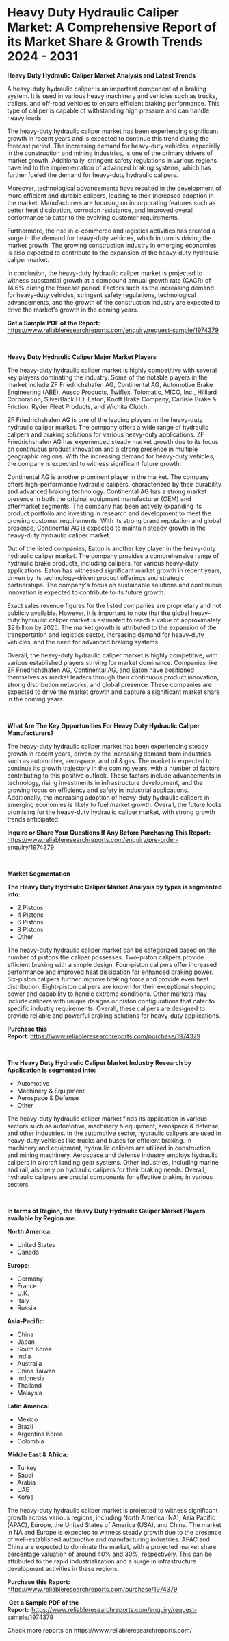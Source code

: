 <p><h1>Heavy Duty Hydraulic Caliper Market: A Comprehensive Report of its Market Share & Growth Trends 2024 - 2031</h1></p><p><strong>Heavy Duty Hydraulic Caliper Market Analysis and Latest Trends</strong></p>
<p><p>A heavy-duty hydraulic caliper is an important component of a braking system. It is used in various heavy machinery and vehicles such as trucks, trailers, and off-road vehicles to ensure efficient braking performance. This type of caliper is capable of withstanding high pressure and can handle heavy loads.</p><p>The heavy-duty hydraulic caliper market has been experiencing significant growth in recent years and is expected to continue this trend during the forecast period. The increasing demand for heavy-duty vehicles, especially in the construction and mining industries, is one of the primary drivers of market growth. Additionally, stringent safety regulations in various regions have led to the implementation of advanced braking systems, which has further fueled the demand for heavy-duty hydraulic calipers.</p><p>Moreover, technological advancements have resulted in the development of more efficient and durable calipers, leading to their increased adoption in the market. Manufacturers are focusing on incorporating features such as better heat dissipation, corrosion resistance, and improved overall performance to cater to the evolving customer requirements.</p><p>Furthermore, the rise in e-commerce and logistics activities has created a surge in the demand for heavy-duty vehicles, which in turn is driving the market growth. The growing construction industry in emerging economies is also expected to contribute to the expansion of the heavy-duty hydraulic caliper market.</p><p>In conclusion, the heavy-duty hydraulic caliper market is projected to witness substantial growth at a compound annual growth rate (CAGR) of 14.6% during the forecast period. Factors such as the increasing demand for heavy-duty vehicles, stringent safety regulations, technological advancements, and the growth of the construction industry are expected to drive the market's growth in the coming years.</p></p>
<p><strong>Get a Sample PDF of the Report:&nbsp;</strong> <a href="https://www.reliableresearchreports.com/enquiry/request-sample/1974379">https://www.reliableresearchreports.com/enquiry/request-sample/1974379</a></p>
<p>&nbsp;</p>
<p><strong>Heavy Duty Hydraulic Caliper Major Market Players</strong></p>
<p><p>The heavy-duty hydraulic caliper market is highly competitive with several key players dominating the industry. Some of the notable players in the market include ZF Friedrichshafen AG, Continental AG, Automotive Brake Engineering (ABE), Ausco Products, Twiflex, Tolomatic, MICO, Inc., Hilliard Corporation, SilverBack HD, Eaton, Knott Brake Company, Carlisle Brake & Friction, Ryder Fleet Products, and Wichita Clutch.</p><p>ZF Friedrichshafen AG is one of the leading players in the heavy-duty hydraulic caliper market. The company offers a wide range of hydraulic calipers and braking solutions for various heavy-duty applications. ZF Friedrichshafen AG has experienced steady market growth due to its focus on continuous product innovation and a strong presence in multiple geographic regions. With the increasing demand for heavy-duty vehicles, the company is expected to witness significant future growth.</p><p>Continental AG is another prominent player in the market. The company offers high-performance hydraulic calipers, characterized by their durability and advanced braking technology. Continental AG has a strong market presence in both the original equipment manufacturer (OEM) and aftermarket segments. The company has been actively expanding its product portfolio and investing in research and development to meet the growing customer requirements. With its strong brand reputation and global presence, Continental AG is expected to maintain steady growth in the heavy-duty hydraulic caliper market.</p><p>Out of the listed companies, Eaton is another key player in the heavy-duty hydraulic caliper market. The company provides a comprehensive range of hydraulic brake products, including calipers, for various heavy-duty applications. Eaton has witnessed significant market growth in recent years, driven by its technology-driven product offerings and strategic partnerships. The company's focus on sustainable solutions and continuous innovation is expected to contribute to its future growth.</p><p>Exact sales revenue figures for the listed companies are proprietary and not publicly available. However, it is important to note that the global heavy-duty hydraulic caliper market is estimated to reach a value of approximately $2 billion by 2025. The market growth is attributed to the expansion of the transportation and logistics sector, increasing demand for heavy-duty vehicles, and the need for advanced braking systems.</p><p>Overall, the heavy-duty hydraulic caliper market is highly competitive, with various established players striving for market dominance. Companies like ZF Friedrichshafen AG, Continental AG, and Eaton have positioned themselves as market leaders through their continuous product innovation, strong distribution networks, and global presence. These companies are expected to drive the market growth and capture a significant market share in the coming years.</p></p>
<p>&nbsp;</p>
<p><strong>What Are The Key Opportunities For Heavy Duty Hydraulic Caliper Manufacturers?</strong></p>
<p><p>The heavy-duty hydraulic caliper market has been experiencing steady growth in recent years, driven by the increasing demand from industries such as automotive, aerospace, and oil & gas. The market is expected to continue its growth trajectory in the coming years, with a number of factors contributing to this positive outlook. These factors include advancements in technology, rising investments in infrastructure development, and the growing focus on efficiency and safety in industrial applications. Additionally, the increasing adoption of heavy-duty hydraulic calipers in emerging economies is likely to fuel market growth. Overall, the future looks promising for the heavy-duty hydraulic caliper market, with strong growth trends anticipated.</p></p>
<p><strong>Inquire or Share Your Questions If Any Before Purchasing This Report:</strong> <a href="https://www.reliableresearchreports.com/enquiry/pre-order-enquiry/1974379">https://www.reliableresearchreports.com/enquiry/pre-order-enquiry/1974379</a></p>
<p>&nbsp;</p>
<p><strong>Market Segmentation</strong></p>
<p><strong>The Heavy Duty Hydraulic Caliper Market Analysis by types is segmented into:</strong></p>
<p><ul><li>2 Pistons</li><li>4 Pistons</li><li>6 Pistons</li><li>8 Pistons</li><li>Other</li></ul></p>
<p><p>The heavy-duty hydraulic caliper market can be categorized based on the number of pistons the caliper possesses. Two-piston calipers provide efficient braking with a simple design. Four-piston calipers offer increased performance and improved heat dissipation for enhanced braking power. Six-piston calipers further improve braking force and provide even heat distribution. Eight-piston calipers are known for their exceptional stopping power and capability to handle extreme conditions. Other markets may include calipers with unique designs or piston configurations that cater to specific industry requirements. Overall, these calipers are designed to provide reliable and powerful braking solutions for heavy-duty applications.</p></p>
<p><strong>Purchase this Report:&nbsp;</strong><a href="https://www.reliableresearchreports.com/purchase/1974379">https://www.reliableresearchreports.com/purchase/1974379</a></p>
<p>&nbsp;</p>
<p><strong>The Heavy Duty Hydraulic Caliper Market Industry Research by Application is segmented into:</strong></p>
<p><ul><li>Automotive</li><li>Machinery & Equipment</li><li>Aerospace & Defense</li><li>Other</li></ul></p>
<p><p>The heavy-duty hydraulic caliper market finds its application in various sectors such as automotive, machinery & equipment, aerospace & defense, and other industries. In the automotive sector, hydraulic calipers are used in heavy-duty vehicles like trucks and buses for efficient braking. In machinery and equipment, hydraulic calipers are utilized in construction and mining machinery. Aerospace and defense industry employs hydraulic calipers in aircraft landing gear systems. Other industries, including marine and rail, also rely on hydraulic calipers for their braking needs. Overall, hydraulic calipers are crucial components for effective braking in various sectors.</p></p>
<p>&nbsp;</p>
<p><strong>In terms of Region, the Heavy Duty Hydraulic Caliper Market Players available by Region are:</strong></p>
<p>
    <p> <strong> North America: </strong>
        <ul>
            <li>United States</li>
            <li>Canada</li>
        </ul>
        </p> 
    <p> <strong> Europe: </strong>
        <ul>
            <li>Germany</li>
            <li>France</li>
            <li>U.K.</li>
            <li>Italy</li>
            <li>Russia</li>
        </ul>
        </p> 
    <p> <strong> Asia-Pacific: </strong>
        <ul>
            <li>China</li>
            <li>Japan</li>
            <li>South Korea</li>
            <li>India</li>
            <li>Australia</li>
            <li>China Taiwan</li>
            <li>Indonesia</li>
            <li>Thailand</li>
            <li>Malaysia</li>
        </ul>
        </p> 
    <p> <strong> Latin America: </strong>
        <ul>
            <li>Mexico</li>
            <li>Brazil</li>
            <li>Argentina Korea</li>
            <li>Colombia</li>
        </ul>
        </p> 
    <p> <strong> Middle East & Africa: </strong>
        <ul>
            <li>Turkey</li>
            <li>Saudi</li>
            <li>Arabia</li>
            <li>UAE</li>
            <li>Korea</li>
        </ul>
    </p>
    </p>
<p><p>The heavy-duty hydraulic caliper market is projected to witness significant growth across various regions, including North America (NA), Asia Pacific (APAC), Europe, the United States of America (USA), and China. The market in NA and Europe is expected to witness steady growth due to the presence of well-established automotive and manufacturing industries. APAC and China are expected to dominate the market, with a projected market share percentage valuation of around 40% and 30%, respectively. This can be attributed to the rapid industrialization and a surge in infrastructure development activities in these regions.</p></p>
<p><strong>Purchase this Report: </strong><a href="https://www.reliableresearchreports.com/purchase/1974379">https://www.reliableresearchreports.com/purchase/1974379</a></p>
<p>&nbsp;<strong>Get a Sample PDF of the Report:&nbsp;&nbsp;</strong><a href="https://www.reliableresearchreports.com/enquiry/request-sample/1974379">https://www.reliableresearchreports.com/enquiry/request-sample/1974379</a></p>
<p><strong></strong></p>
<p>Check more reports on https://www.reliableresearchreports.com/</p>
